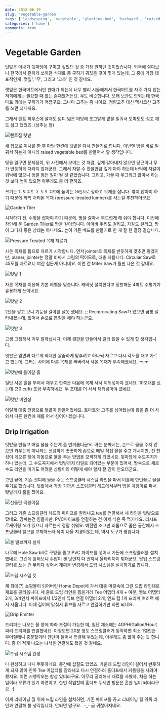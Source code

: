 ```yaml
---
date: 2018-06-19
slug: 'vegetable-garden'
tags: ['landscaping', 'vegetable', 'planting-bed', 'backyard', 'raised-bed', 'wood-work', 'drip-irrigation', 'sprinkler']
categories: ['home']
comments: true
---
```


# Vegetable Garden

텃밭은 아내가 뒷마당에 꾸미고 싶었던 것 중 가장 원하던 것이었습니다.
외국에 살다보니 한국에서 흔하게 쓰이던 식재료 중 구하기 귀찮은 것이 몇개 있는데, 그 중에 가장 대표적인게 '깻잎', '무', 그리고 '고추' 인 것 같네요.

깻잎은 한국마트에서만 판매가 되는데 너무 빨리 시들해져서 한국마트를 자주 가지 않는 저희에게는 필요할 때 없는 존재였거든요. 무도 비슷합니다. 오래 보관도 안되는데 한국마트 외에는 구하기가 어렵구요. 그나마 고추는 좀 나아요. 청량고추 대신 멕시코산 고추를 쓰면 되니까요.

<!-- more -->

그래서 렌트 하우스에 살때도 넓디 넓은 마당에 조그맣게 밭을 일궈서 토마토도 심고 깨도 심고 했었죠. (상추는 덤)

![렌트집 텃밭](../../../media/blog/landscaping/vegetable-renthouse.jpg)

새 집으로 이사를 한 후 마당 한켠에 텃밭을 다시 만들기로 합니다.
이번엔 땅을 바로 일궈서 하는게 아니라 raised vegetable bed를 만들어서 할 생각입니다.

땅을 일구면 문제점이, 위 사진에서 보이는 것 처럼, 깊게 갈아내지 않으면 당근이나 무가 반듯하게 자라지 않더군요.
그래서 자랄 수 있을만큼 깊게 파야 하는데 바닥에 자갈이 워낙에 많으니 정말 힘든 일이 될 것 같았습니다.
그리고, 가꿀 때 쭈그리고 앉아서 하는 것 보다 높이 있으면 아무래도 좀 더 편하죠.

크기는 `7.5 피트 X 3.5 피트`에 높이는 `20인치`로 정하고 목재를 삽니다.
썪지 않아야 하기 때문에 화학 처리된 목재 (pressure-treated lumber)를 사는걸 추천하더군요.

![Garden Tiler](../../../media/blog/landscaping/vegetable-tiller.jpg)

시작하기 전, 수평을 잡아야 하기 때문에, 땅을 갈아서 부드럽게 해 줘야 합니다.
이전에 장만해 둔 Garden Tiller로 땅을 갈아줍니다.
아이비 뿌리도 걸리고, 자갈도 걸리고, 땅이 그다지 좋은 상태는 아니네요.
높이 가든 베드를 만들기로 한 게 잘 한 결정 같습니다.

![Pressure Treated 목재 자르기](../../../media/blog/landscaping/vegetable-circularsaw.jpg)

사온 목재를 톱으로 자르기 시작합니다.
먼저 jointer로 목재를 반듯하게 맞추면 좋겠지만, planer, jointer는 정말 비싸서 그림의 떡이므로, 대충 자릅니다.
Circular Saw로 45도를 자르려니 여간 힘든게 아니네요.
이런 건 Miter Saw가 훨씬 나은 것 같네요.

![텃밭 1](../../../media/blog/landscaping/vegetable-garden1.jpg)

자른 목재를 이용해 기본 레벨을 맞춥니다.
캐비닛 설치한다고 장만해둔 4피트 수평계가 유용하게 쓰이네요.

![텃밭 2](../../../media/blog/landscaping/vegetable-garden2.jpg)

2단을 쌓고 보니 기둥을 길이를 잘못 쟀네요. ;;
Reciprocating Saw가 있으면 금방 잘라내겠는데, 없어서 손으로 톱질을 해야 하는군요.

![텃밭 3](../../../media/blog/landscaping/vegetable-garden3.jpg)

고생 고생해서 겨우 잘라냅니다.
이제 윗판을 만들어서 걸터 앉을 수 있게 할 생각입니다.

윗판은 옆면과 다르게 최대한 깔끔하게 맞추려고 하나씩 자르고 다시 각도를 재고 자르고 했는데, 그러는 사이에 다른 목재를 써버려서 사온 목재가 부족해졌네요. ㅜ.ㅜ

![텃밭에 들어갈 흙](../../../media/blog/landscaping/vegetable-gardensoil.jpg)

일단 사온 흙을 부어서 채우고 한쪽은 다음에 목재 사서 끼워넣어야 겠네요.
10포대를 샀는데 (30 cuft) 조금 부족하네요. 두 포대를 더 사서 채워넣어야 겠네요.

![텃밭 미완성](../../../media/blog/landscaping/vegetable-garden4.jpg)

이렇게 대충 땜빵으로 텃밭이 만들어졌네요.
토마토와 고추를 심어뒀는데 흙을 좀 더 사와서 다른 한켠에 깨를 어서 심어야 겠습니다.

## Drip Irrigation

텃밭을 만들고 매일 물을 주는게 좀 번거롭더군요.
아는 분께서는, 손으로 물을 주지 않으면 키우는게 아니라는 신념하게 꿋꿋하게 손으로 매일 직접 물을 주고 계시지만, 전 천성이 게으른 탓에 자동으로 물을 주는 방법을 모색하게 되었네요.
뒷마당에 수도꼭지가 하나 있는데, 그 수도꼭지에서 텃밭까지 타일로 되어있는 부분이 있어서, 땅속으로 새로 수도 라인을 따기도 어려운 상황이라 어떻게 해야 할지 잘 감이 안오더군요.

고민 끝에, 기존 잔디에 물을 주는 스프링클러 시스템 라인을 따서 이틀에 한번꼴로 물을 주기로 했습니다.
텃밭에서 가장 가까운 스프링클러 헤드에서부터 땅을 곡괭이로 파서 텃밭까지 홈을 팠어요.

![신들린 곡괭이질](../../../media/blog/landscaping/vegetable-drip1.jpg)

그리고 기존 스프링클러 헤드의 파이프를 잘라내고 tee를 연결해서 새 라인을 텃밭으로 땄네요.
땅파는건 힘들지만, PVC파이프를 연결하는 건 이제 식은 죽 먹기네요.
리시프로케이팅 쏘가 있으니 자르는게 정말 쉬워요.
예전엔 조그만 쇠톱으로 좁은 공간에서 스프링클러 밸브를 교체하느라 욕이 나올 지경이었는데, 역시 도구가 짱입니다.

![볼 밸브까지 설치](../../../media/blog/landscaping/vegetable-drip2.jpg)

나무에 Hole Saw bit로 구멍을 뚫고 PVC 파이프를 넣어서 가든에 스프링클러를 설치했네요.
그런데 틀어보니 수압이 센 탓인지 다 번져서 울타리까지 튀더군요.
팝업 스프링클러를 쓰는 건 무리다 싶어서 계획을 변경해서 드립 시스템을 설치하기로 합니다.

![드립 시스템 킷](../../../media/blog/landscaping/vegetable-drip3.jpg)

제 최애(?) 쇼핑몰이 되어버린 Home Depot에 가서 대충 머릿속에 그린 드립 라인대로 재료를 골라옵니다.
세 줄로 드립 라인을 뽑을거라 Tee 어댑터 4개 + 여분, 엘보 어댑터 2개, 3/4인치 파이프에서 1/2인치 튜브 연결 어댑터 2개, 엔드 캡 1개 드리퍼 여러팩 해서 사옵니다.
이제 길이에 맞춰서 튜브를 자르고 연결하기만 하면 되네요.

![Drip Emitter](../../../media/blog/landscaping/vegetable-drip4.jpg)

드리퍼는 나오는 물 양에 따라 조절이 가능한 데, 일단 채소에는 4GPH(Gallon/Hour) 짜리 드리퍼를 연결했네요.
이정도면 20분 정도 스프링클러가 동작하면 최소 1갤런은 부어질테니 충분할거라 판단이 들어서 연결해 두었는데, 아무래도 좀 많이 주는 듯 합니다.
좀 더 적게 나오는 녀석을 연결해도 됐을 것 같네요.

![드립 시스템 완성](../../../media/blog/landscaping/vegetable-drip5.jpg)

다 완성하고 나니 뿌듯하네요.
중간에 삽질도 있었죠.
가운데 드립 라인이 길어서 반듯하게 되지 않아 한쪽 Tee 어댑터를 잘라내고 다시 연결하러 홈디포에서 커플링을 사와야 했지요.
이런 시행착오는 항상 있더라구요.
아무리 궁리해서 재료를 사봤자, 처음 하는 일이라 오류가 있기 마련이고, 한번 작업할때 홈디포 두세번 방문은 흔한 일이 되더라구요. :)

이제 리테이닝 월 위에 드립 라인을 설치하면, 기존 파이프를 끊고 리테이닝 월 위쪽 라인과 연결해 볼 생각입니다. 안되면 말구요.. -_- 급 귀찮아지네요.